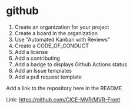 # github

1. Create an organization for your project
0. Create a board in the organization
0. Use "Automated Kanban with Reviews" 
0. Create a CODE_OF_CONDUCT
0. Add a license
0. Add a contributing
0. Add a badge to displays Github Actions status
0. Add an Issue templates
0. Add a pull request template

Add a link to the repository here in the README.

Link: https://github.com/CICE-MVR/MVR-Front
